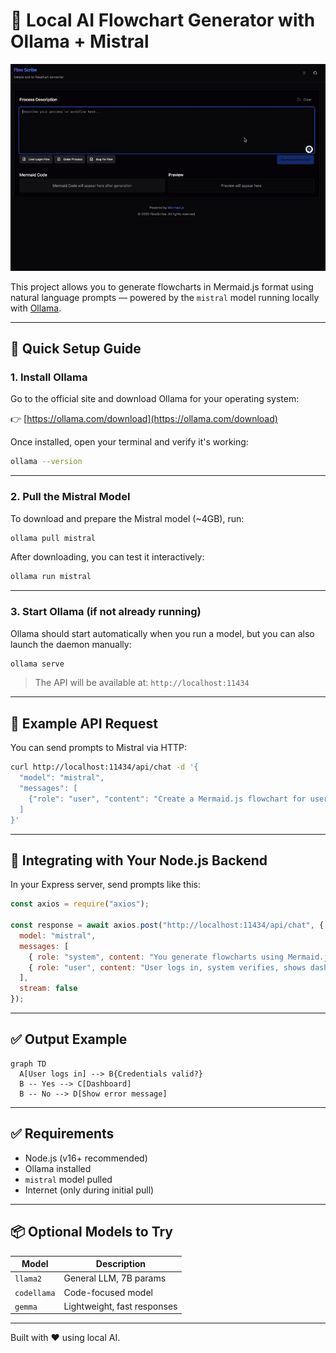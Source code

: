 # 🧠 Local AI Flowchart Generator with Ollama + Mistral
![alt text](assets/demo.gif)

This project allows you to generate flowcharts in Mermaid.js format using natural language prompts — powered by the `mistral` model running locally with [Ollama](https://ollama.com).

---

## 🚀 Quick Setup Guide

### 1. Install Ollama

Go to the official site and download Ollama for your operating system:

👉 [https://ollama.com/download](https://ollama.com/download)

Once installed, open your terminal and verify it's working:

```bash
ollama --version
```

---

### 2. Pull the Mistral Model

To download and prepare the Mistral model (~4GB), run:

```bash
ollama pull mistral
```

After downloading, you can test it interactively:

```bash
ollama run mistral
```

---

### 3. Start Ollama (if not already running)

Ollama should start automatically when you run a model, but you can also launch the daemon manually:

```bash
ollama serve
```

> The API will be available at: `http://localhost:11434`

---

## 📡 Example API Request

You can send prompts to Mistral via HTTP:

```bash
curl http://localhost:11434/api/chat -d '{
  "model": "mistral",
  "messages": [
    {"role": "user", "content": "Create a Mermaid.js flowchart for user login process"}
  ]
}'
```

---

## 🔧 Integrating with Your Node.js Backend

In your Express server, send prompts like this:

```js
const axios = require("axios");

const response = await axios.post("http://localhost:11434/api/chat", {
  model: "mistral",
  messages: [
    { role: "system", content: "You generate flowcharts using Mermaid.js format." },
    { role: "user", content: "User logs in, system verifies, shows dashboard or error." }
  ],
  stream: false
});
```

---

## ✅ Output Example

```mermaid
graph TD
  A[User logs in] --> B{Credentials valid?}
  B -- Yes --> C[Dashboard]
  B -- No --> D[Show error message]
```

---

## ✅ Requirements

- Node.js (v16+ recommended)
- Ollama installed
- `mistral` model pulled
- Internet (only during initial pull)

---

## 📦 Optional Models to Try

| Model       | Description               |
|-------------|---------------------------|
| `llama2`    | General LLM, 7B params     |
| `codellama` | Code-focused model         |
| `gemma`     | Lightweight, fast responses |

---

Built with ❤️ using local AI.